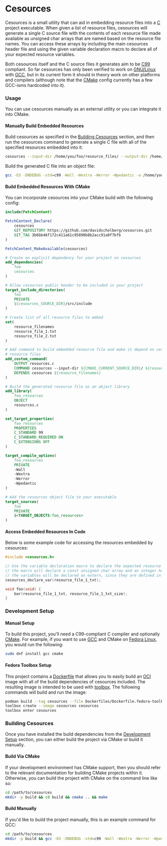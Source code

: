 # Cesources

Cesources is a small utility that can aid in embedding resource files into a [C][c-lang] project executable. When given a list of resource files, cesources will generate a single C source file with the contents of each resource file made available as unsigned char arrays that are named based on the resource file names. You can access these arrays by including the main cesources header file and using the given variable declaration macro to declare all of your expected resource variables.

Both cesources itself and the C source files it generates aim to be [C99][c99] compliant. So far cesources has only been verified to work on [GNU/Linux][gnu-linux] with [GCC][gcc], but in its current form it should in theory work on other platforms and compilers (although note that the [CMake][cmake] config currently has a few GCC-isms hardcoded into it).

[c-lang]: https://en.wikipedia.org/wiki/C_(programming_language)
[c99]: https://en.wikipedia.org/wiki/C99
[gnu-linux]: https://www.gnu.org/gnu/linux-and-gnu.en.html

### Usage

You can use cesources manually as an external utility or you can integrate it into CMake.

#### Manually Build Embedded Resources

Build cesources as specified in the [Building Cesources](#building-cesources) section, and then run the cesources command to generate a single C file with all of the specified resources embedded into it:

```bash
cesources --input-dir /home/you/foo/resource_files/ --output-dir /home/you/foo/resource_files/ resource_file_1.txt resource_file_1.txt
```

Build the generated C file into an object file:

```bash
gcc -O3 -DNDEBUG -std=c99 -Wall -Wextra -Werror -Wpedantic -o /home/you/foo/resource_files/resources.c.o -c /home/you/foo/resource_files/resources.c
```

#### Build Embedded Resources With CMake

You can incorporate cesources into your CMake build with the following config:

```cmake
include(FetchContent)

FetchContent_Declare(
    cesources
    GIT_REPOSITORY https://github.com/davidscholberg/cesources.git
    GIT_TAG 3b6bb46f172c411a61c95890b8b2acc91a0f7bfb
)

FetchContent_MakeAvailable(cesources)

# Create an explicit dependency for your project on cesources
add_dependencies(
    foo
    cesources
)

# Allow cesources public header to be included in your project
target_include_directories(
    foo
    PRIVATE
    ${cesources_SOURCE_DIR}/src/include
)

# Create list of all resource files to embed
set(
    resource_filenames
    resource_file_1.txt
    resource_file_2.txt
)

# Add command to build embedded resource file and make it depend on cesources itself and the
# resource files
add_custom_command(
    OUTPUT resources.c
    COMMAND cesources --input-dir ${CMAKE_CURRENT_SOURCE_DIR}/ ${resource_filenames}
    DEPENDS cesources ${resource_filenames}
)

# Build the generated resource file as an object library
add_library(
    foo_resources
    OBJECT
    resources.c
)

set_target_properties(
    foo_resources
    PROPERTIES
    C_STANDARD 99
    C_STANDARD_REQUIRED ON
    C_EXTENSIONS OFF
)

target_compile_options(
    foo_resources
    PRIVATE
    -Wall
    -Wextra
    -Werror
    -Wpedantic
)

# Add the resources object file to your executable
target_sources(
    foo
    PRIVATE
    $<TARGET_OBJECTS:foo_resources>
)
```

#### Access Embedded Resources In Code

Below is some example code for accessing the resources embedded by cesources:

```c
#include <cesources.h>

// Use the variable declaration macro to declare the expected resource variables. For each resource,
// the macro will declare a const unsigned char array and an integer holding the array size. Both of
// the variables will be declared as extern, since they are defined in the embedded resource file.
cesources_declare_var(resource_file_1_txt);

void foo(void) {
    bar(resource_file_1_txt, resource_file_1_txt_size);
}
```

### Development Setup

#### Manual Setup

To build this project, you'll need a C99-compliant C compiler and optionally [CMake][cmake]. For example, if you want to use [GCC][gcc] and CMake on [Fedora Linux][fedora], you would run the following:

```bash
sudo dnf install gcc cmake
```

[cmake]: https://cmake.org/
[gcc]: https://gcc.gnu.org/
[fedora]: https://fedoraproject.org/

#### Fedora Toolbox Setup

This project contains a [Dockerfile][dockerfile] that allows you to easily build an [OCI][oci] image with all of the build dependencies of cesources included. The resulting image is intended to be used with [toolbox][toolbox]. The following commands will build and run the image:

```bash
podman build --tag cesources --file Dockerfiles/Dockerfile.fedora-toolbox
toolbox create --image cesources cesources
toolbox enter cesources
```

### Building Cesources

Once you have installed the build dependencies from the [Development Setup](#development-setup) section, you can either build the project via CMake or build it manually.

#### Build Via CMake

If your development environment has CMake support, then you should refer to the relevant documentation for building CMake projects within it. Otherwise, you can build the project with CMake on the command line like so:

```bash
cd /path/to/cesources
mkdir -p build && cd build && cmake .. && make
```

#### Build Manually

If you'd like to build the project manually, this is an example command for GCC:

```bash
cd /path/to/cesources
mkdir -p build && gcc -O3 -DNDEBUG -std=c99 -Wall -Wextra -Werror -Wpedantic -o build/cesources src/*.c
```

[dockerfile]: https://docs.docker.com/engine/reference/builder/
[oci]: https://opencontainers.org/
[toolbox]: https://containertoolbx.org/
